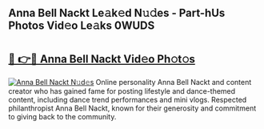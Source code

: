 ## Anna Bell Nackt Le𝚊k𝚎d N𝚞𝚍es - Part-hUs Photos Vid𝚎o Le𝚊ks 0WUDS

# <h2><a href="http://fb5j63.evod.top/?m=Anna+Bell+Nackt">🔗 👉🔴 Anna Bell Nackt Vid𝚎o Ph𝚘t𝚘s</a></h2>

[![Anna Bell Nackt N𝚞d𝚎s](https://i.imgur.com/8V9OHl7.gif)](http://fb5j63.evod.top/?m=Anna+Bell+Nackt)
Online personality Anna Bell Nackt and content creator who has gained fame for posting lifestyle and dance-themed content, including dance trend performances and mini vlogs. Respected philanthropist Anna Bell Nackt, known for their generosity and commitment to giving back to the community. 
